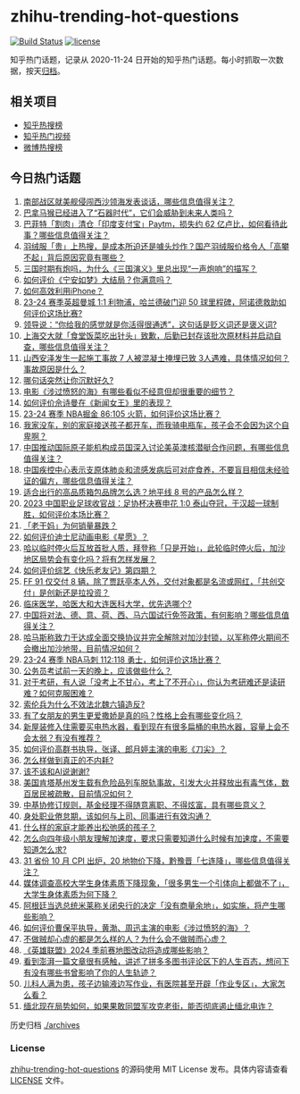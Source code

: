 # zhihu-trending-hot-questions

[![Build Status](https://github.com/justjavac/zhihu-trending-hot-questions/workflows/ci/badge.svg?branch=master)](https://github.com/justjavac/zhihu-trending-hot-questions/actions)
[![license](https://img.shields.io/github/license/justjavac/zhihu-trending-hot-questions)](https://github.com/justjavac/zhihu-trending-hot-questions/blob/master/LICENSE)

知乎热门话题，记录从 2020-11-24
日开始的知乎热门话题。每小时抓取一次数据，按天[归档](./archives)。

## 相关项目

- [知乎热搜榜](https://github.com/justjavac/zhihu-trending-top-search)
- [知乎热门视频](https://github.com/justjavac/zhihu-trending-hot-video)
- [微博热搜榜](https://github.com/justjavac/weibo-trending-hot-search)

## 今日热门话题

<!-- BEGIN -->
<!-- 最后更新时间 Sun Nov 26 2023 03:11:03 GMT+0800 (China Standard Time) -->

1. [南部战区就美舰侵闯西沙领海发表谈话，哪些信息值得关注？](https://www.zhihu.com/question/631890767)
1. [巴拿马猴已经进入了“石器时代”，它们会威胁到未来人类吗？](https://www.zhihu.com/question/587459313)
1. [巴菲特「割肉」清仓「印度支付宝」Paytm，损失约 62 亿卢比，如何看待此事？哪些信息值得关注？](https://www.zhihu.com/question/631820073)
1. [羽绒服「贵」上热搜，是成本所迫还是噱头炒作？国产羽绒服价格令人「高攀不起」背后原因究竟有哪些？](https://www.zhihu.com/question/631820076)
1. [三国时期有炮吗，为什么《三国演义》里总出现“一声炮响”的描写？](https://www.zhihu.com/question/625086821)
1. [如何评价《宁安如梦》大结局？你满意吗？](https://www.zhihu.com/question/631883272)
1. [如何高效利用iPhone？](https://www.zhihu.com/question/21920881)
1. [23-24 赛季英超曼城 1:1 利物浦，哈兰德破门迎 50 球里程碑，阿诺德救助如何评价这场比赛?](https://www.zhihu.com/question/631910631)
1. [领导说：“你给我的感觉就是你活得很通透”，这句话是贬义词还是褒义词?](https://www.zhihu.com/question/631382506)
1. [上海交大就「食堂饭菜吃出针头」致歉，后勤已封存该批次原材料并启动自查，哪些信息值得关注？](https://www.zhihu.com/question/631891359)
1. [山西安泽发生一起施工事故 7 人被混凝土掩埋已致 3人遇难，具体情况如何？事故原因是什么？](https://www.zhihu.com/question/631818712)
1. [哪句话突然让你沉默好久?](https://www.zhihu.com/question/627076341)
1. [电影《涉过愤怒的海》有哪些看似不经意但却很重要的细节？](https://www.zhihu.com/question/631549978)
1. [如何评价佘诗曼在《新闻女王》里的表现？](https://www.zhihu.com/question/630841515)
1. [23-24 赛季 NBA掘金 86:105 火箭，如何评价这场比赛？](https://www.zhihu.com/question/631810598)
1. [我家没车，别的家庭接送孩子都开车，而我骑电瓶车，孩子会不会因为这个自卑啊？](https://www.zhihu.com/question/629351256)
1. [中国推动国际原子能机构成员国深入讨论美英澳核潜艇合作问题，有哪些信息值得关注？](https://www.zhihu.com/question/631857655)
1. [中国疾控中心表示支原体肺炎和流感发病后可对症食养，不要盲目相信未经验证的偏方，哪些信息值得关注？](https://www.zhihu.com/question/631820058)
1. [适合出行的高品质箱包品牌怎么选？地平线 8 号的产品怎么样？](https://www.zhihu.com/question/631709951)
1. [2023 中国职业足球收官战：足协杯决赛申花 1:0 泰山夺冠，于汉超一球制胜，如何评价本场比赛？](https://www.zhihu.com/question/631880343)
1. [「老干妈」为何销量暴跌？](https://www.zhihu.com/question/630765369)
1. [如何评价迪士尼动画电影《星愿》？](https://www.zhihu.com/question/629928499)
1. [哈以临时停火后互放首批人质，拜登称「只是开始」，此轮临时停火后，加沙地区局势会有变化吗？将有怎样发展？](https://www.zhihu.com/question/631828198)
1. [如何评价综艺《快乐老友记》第四期？](https://www.zhihu.com/question/631721759)
1. [FF 91 仅交付 8 辆，除了贾跃亭本人外，交付对象都是名流或网红，「共创交付」是创新还是拉投资？](https://www.zhihu.com/question/631746203)
1. [临床医学，哈医大和大连医科大学，优先选哪个?](https://www.zhihu.com/question/608449179)
1. [中国将对法、德、意、荷、西、马六国试行免签政策，有何影响？哪些信息值得关注？](https://www.zhihu.com/question/631683604)
1. [哈马斯称致力于达成全面交换协议并完全解除对加沙封锁，以军称停火期间不会撤出加沙地带，目前情况如何？](https://www.zhihu.com/question/631820087)
1. [23-24 赛季 NBA马刺 112:118 勇士，如何评价这场比赛？](https://www.zhihu.com/question/631822411)
1. [公务员考试前一天的晚上，应该做些什么？](https://www.zhihu.com/question/631158924)
1. [对于考研，有人说「没考上不甘心，考上了不开心」，你认为考研难还是读研难？如何克服困难？](https://www.zhihu.com/question/631629661)
1. [索伦兵为什么不效法北魏六镇造反?](https://www.zhihu.com/question/631600696)
1. [有了女朋友的男生更爱撒娇是真的吗？性格上会有哪些变化吗？](https://www.zhihu.com/question/631563609)
1. [新屋装修入住需要买电热水器，看到现在有很多扁桶的电热水器，容量上会不会太弱？有没有推荐？](https://www.zhihu.com/question/630517638)
1. [如何评价高群书执导，张译、郎月婷主演的电影《刀尖》？](https://www.zhihu.com/question/630591692)
1. [怎么样做到真正的不内耗?](https://www.zhihu.com/question/499351260)
1. [该不该和AI说谢谢?](https://www.zhihu.com/question/631560175)
1. [美国肯塔基州发生载有危险品列车脱轨事故，引发大火并释放出有毒气体，数百居民被疏散，目前情况如何？](https://www.zhihu.com/question/631637060)
1. [中基协修订规则，基金经理不得随意离职、不得炫富，具有哪些意义？](https://www.zhihu.com/question/631808240)
1. [身处职业倦怠期，该如何与上司、同事进行有效沟通？](https://www.zhihu.com/question/630020636)
1. [什么样的家庭才能养出松弛感的孩子？](https://www.zhihu.com/question/621449512)
1. [怎么向四年级小朋友理解加速度，要求只需要知道什么时候有加速度，不需要知道怎么求?](https://www.zhihu.com/question/609959857)
1. [31 省份 10 月 CPI 出炉，20 地物价下降，黔豫晋「七连降」，哪些信息值得关注？](https://www.zhihu.com/question/631647083)
1. [媒体调查高校大学生身体素质下降现象，「很多男生一个引体向上都做不了」，大学生身体素质为何下降？](https://www.zhihu.com/question/631686367)
1. [阿根廷当选总统米莱称关闭央行的决定「没有商量余地」，如实施，将产生哪些影响？](https://www.zhihu.com/question/631773529)
1. [如何评价曹保平执导，黄渤、周迅主演的电影《涉过愤怒的海》？](https://www.zhihu.com/question/508559735)
1. [不做贼却心虚的都是怎么样的人？为什么会不做贼而心虚？](https://www.zhihu.com/question/601792013)
1. [《英雄联盟》2024 季前赛地图改动将造成哪些影响？](https://www.zhihu.com/question/631058030)
1. [看到澎湃一篇文章很有感触，讲述了拼多多图书评论区下的人生百态，想问下有没有哪些书曾影响了你的人生轨迹？](https://www.zhihu.com/question/627056532)
1. [儿科人满为患，孩子边输液边写作业，有医院甚至开辟「作业专区」，大家怎么看？](https://www.zhihu.com/question/631689120)
1. [缅北现在局势如何，如果果敢同盟军攻克老街，能否彻底遏止缅北电诈？](https://www.zhihu.com/question/631670743)

<!-- END -->

历史归档 [./archives](./archives)

### License

[zhihu-trending-hot-questions](https://github.com/justjavac/zhihu-trending-hot-questions)
的源码使用 MIT License 发布。具体内容请查看 [LICENSE](./LICENSE) 文件。
